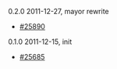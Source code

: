0.2.0  2011-12-27, mayor rewrite

- [#25890](http://redmine.bring.out.ba/issues/25890)


0.1.0  2011-12-15, init

  - [#25685](http://redmine.bring.out.ba/issues/25685)
